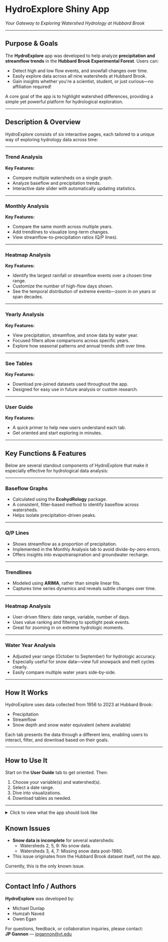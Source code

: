 
# **HydroExplore Shiny App**  
*Your Gateway to Exploring Watershed Hydrology at Hubbard Brook*

---

## Purpose & Goals

The **HydroExplore** app was developed to help analyze **precipitation and streamflow trends** in the **Hubbard Brook Experimental Forest**. Users can:

- Detect high and low flow events, and snowfall changes over time.
- Easily explore data across all nine watersheds at Hubbard Brook.
- Gain insights whether you're a scientist, student, or just curious—no affiliation required!

A core goal of the app is to highlight watershed differences, providing a simple yet powerful platform for hydrological exploration.

---

## Description & Overview

HydroExplore consists of six interactive pages, each tailored to a unique way of exploring hydrology data across time:

---

### Trend Analysis

**Key Features:**
- Compare multiple watersheds on a single graph.
- Analyze baseflow and precipitation trends.
- Interactive date slider with automatically updating statistics.

---

### Monthly Analysis

**Key Features:**
- Compare the same month across multiple years.
- Add trendlines to visualize long-term changes.
- View streamflow-to-precipitation ratios (Q/P lines).

---

### Heatmap Analysis

**Key Features:**
- Identify the largest rainfall or streamflow events over a chosen time range.
- Customize the number of high-flow days shown.
- See the temporal distribution of extreme events—zoom in on years or span decades.

---

### Yearly Analysis

**Key Features:**
- View precipitation, streamflow, and snow data by water year.
- Focused filters allow comparisons across specific years.
- Explore how seasonal patterns and annual trends shift over time.

---

### See Tables

**Key Features:**
- Download pre-joined datasets used throughout the app.
- Designed for easy use in future analysis or custom research.

---

### User Guide

**Key Features:**
- A quick primer to help new users understand each tab.
- Get oriented and start exploring in minutes.

---

## Key Functions & Features

Below are several standout components of HydroExplore that make it especially effective for hydrological data analysis:

---

### Baseflow Graphs

- Calculated using the **EcohydRology** package.
- A consistent, filter-based method to identify baseflow across watersheds.
- Helps isolate precipitation-driven peaks.

---

### Q/P Lines

- Shows streamflow as a proportion of precipitation.
- Implemented in the Monthly Analysis tab to avoid divide-by-zero errors.
- Offers insights into evapotranspiration and groundwater recharge.

---

### Trendlines

- Modeled using **ARIMA**, rather than simple linear fits.
- Captures time series dynamics and reveals subtle changes over time.

---

### Heatmap Analysis

- User-driven filters: date range, variable, number of days.
- Uses value ranking and filtering to spotlight peak events.
- Great for zooming in on extreme hydrologic moments.

---

### Water Year Analysis

- Adjusted year range (October to September) for hydrologic accuracy.
- Especially useful for snow data—view full snowpack and melt cycles clearly.
- Easily compare multiple water years side-by-side.

---

## How It Works

HydroExplore uses data collected from 1956 to 2023 at Hubbard Brook:

- Precipitation
- Streamflow
- Snow depth and snow water equivalent (where available)

Each tab presents the data through a different lens, enabling users to interact, filter, and download based on their goals.

---

## How to Use It

Start on the **User Guide** tab to get oriented. Then:

1. Choose your variable(s) and watershed(s).
2. Select a date range.
3. Dive into visualizations.
4. Download tables as needed.

---


<details>
  <summary>Click to view what the app should look like</summary>

  ![Trend Analysis](https://github.com/user-attachments/assets/8e48023f-7e8f-41bc-a5ad-239538f1003b)

  ![Monthly Analysis](https://github.com/user-attachments/assets/3b6b10a2-8af8-4086-bcf7-0feb81717a8a)

  ![Heatmap Analysis](https://github.com/user-attachments/assets/d92788e4-a099-4dfa-b408-834719d2b637)

  ![Yearly Analysis](https://github.com/user-attachments/assets/0f6d9c0c-25ae-4cb1-a95d-73b9ff5975de)

</details>

## Known Issues

- **Snow data is incomplete** for several watersheds:
  - Watersheds 2, 5, 9: No snow data.
  - Watersheds 3, 4, 7: Missing snow data post-1980.
- This issue originates from the Hubbard Brook dataset itself, not the app.

Currently, this is the only known issue.

---

## Contact Info / Authors

**HydroExplore** was developed by:

- Michael Dunlap  
- Humzah Naved  
- Owen Egan

For questions, feedback, or collaboration inquiries, please contact:  
**JP Gannon** — jpgannon@vt.edu

